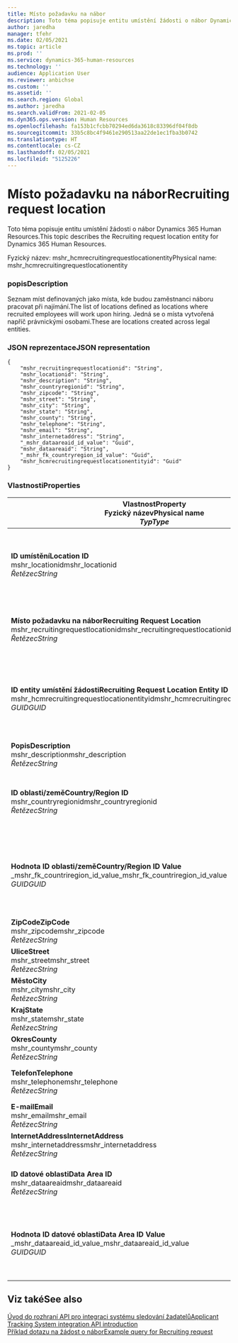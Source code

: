 ```yaml
---
title: Místo požadavku na nábor
description: Toto téma popisuje entitu umístění žádosti o nábor Dynamics 365 Human Resources.
author: jaredha
manager: tfehr
ms.date: 02/05/2021
ms.topic: article
ms.prod: ''
ms.service: dynamics-365-human-resources
ms.technology: ''
audience: Application User
ms.reviewer: anbichse
ms.custom: ''
ms.assetid: ''
ms.search.region: Global
ms.author: jaredha
ms.search.validFrom: 2021-02-05
ms.dyn365.ops.version: Human Resources
ms.openlocfilehash: fa153b1cfcbb70294ed6da3618c83396df04f8db
ms.sourcegitcommit: 33b5c8bc4f9461e290513aa22de1ec1fba3b0742
ms.translationtype: HT
ms.contentlocale: cs-CZ
ms.lasthandoff: 02/05/2021
ms.locfileid: "5125226"
---
```

# <a name="recruiting-request-location"></a><span data-ttu-id="5aff9-103">Místo požadavku na nábor</span><span class="sxs-lookup"><span data-stu-id="5aff9-103">Recruiting request location</span></span>

<span data-ttu-id="5aff9-104">Toto téma popisuje entitu umístění žádosti o nábor Dynamics 365 Human Resources.</span><span class="sxs-lookup"><span data-stu-id="5aff9-104">This topic describes the Recruiting request location entity for Dynamics 365 Human Resources.</span></span>

<span data-ttu-id="5aff9-105">Fyzický název: mshr_hcmrecruitingrequestlocationentity</span><span class="sxs-lookup"><span data-stu-id="5aff9-105">Physical name: mshr_hcmrecruitingrequestlocationentity</span></span>

### <a name="description"></a><span data-ttu-id="5aff9-106">popis</span><span class="sxs-lookup"><span data-stu-id="5aff9-106">Description</span></span>

<span data-ttu-id="5aff9-107">Seznam míst definovaných jako místa, kde budou zaměstnanci náboru pracovat při najímání.</span><span class="sxs-lookup"><span data-stu-id="5aff9-107">The list of locations defined as locations where recruited employees will work upon hiring.</span></span> <span data-ttu-id="5aff9-108">Jedná se o místa vytvořená napříč právnickými osobami.</span><span class="sxs-lookup"><span data-stu-id="5aff9-108">These are locations created across legal entities.</span></span>

### <a name="json-representation"></a><span data-ttu-id="5aff9-109">JSON reprezentace</span><span class="sxs-lookup"><span data-stu-id="5aff9-109">JSON representation</span></span>

```
{
    "mshr_recruitingrequestlocationid": "String",
    "mshr_locationid": "String",
    "mshr_description": "String",
    "mshr_countryregionid": "String",
    "mshr_zipcode": "String",
    "mshr_street": "String",
    "mshr_city": "String",
    "mshr_state": "String",
    "mshr_county": "String",
    "mshr_telephone": "String",
    "mshr_email": "String",
    "mshr_internetaddress": "String",
    "_mshr_dataareaid_id_value": "Guid",
    "mshr_dataareaid": "String",
    "_mshr_fk_countryregion_id_value": "Guid",
    "mshr_hcmrecruitingrequestlocationentityid": "Guid"
}
```

### <a name="properties"></a><span data-ttu-id="5aff9-110">Vlastnosti</span><span class="sxs-lookup"><span data-stu-id="5aff9-110">Properties</span></span>

| <span data-ttu-id="5aff9-111">Vlastnost</span><span class="sxs-lookup"><span data-stu-id="5aff9-111">Property</span></span><br><span data-ttu-id="5aff9-112">**Fyzický název**</span><span class="sxs-lookup"><span data-stu-id="5aff9-112">**Physical name**</span></span><br><span data-ttu-id="5aff9-113">**_Typ_**</span><span class="sxs-lookup"><span data-stu-id="5aff9-113">**_Type_**</span></span> | <span data-ttu-id="5aff9-114">Použít</span><span class="sxs-lookup"><span data-stu-id="5aff9-114">Use</span></span> | <span data-ttu-id="5aff9-115">popis</span><span class="sxs-lookup"><span data-stu-id="5aff9-115">Description</span></span> |
| --- | --- | --- |
| <span data-ttu-id="5aff9-116">**ID umístění**</span><span class="sxs-lookup"><span data-stu-id="5aff9-116">**Location ID**</span></span><br><span data-ttu-id="5aff9-117">mshr_locationid</span><span class="sxs-lookup"><span data-stu-id="5aff9-117">mshr_locationid</span></span><br><span data-ttu-id="5aff9-118">*Řetězec*</span><span class="sxs-lookup"><span data-stu-id="5aff9-118">*String*</span></span> | <span data-ttu-id="5aff9-119">Zapisovatelné jednou</span><span class="sxs-lookup"><span data-stu-id="5aff9-119">Write-once</span></span><br><span data-ttu-id="5aff9-120">Povinná</span><span class="sxs-lookup"><span data-stu-id="5aff9-120">Required</span></span> | <span data-ttu-id="5aff9-121">Systémem generovaný a uživatelsky čitelný identifikátor pro místo náboru.</span><span class="sxs-lookup"><span data-stu-id="5aff9-121">The system-generated, user-readable identifier for the recruiting location.</span></span> |
| <span data-ttu-id="5aff9-122">**Místo požadavku na nábor**</span><span class="sxs-lookup"><span data-stu-id="5aff9-122">**Recruiting Request Location**</span></span><br><span data-ttu-id="5aff9-123">mshr_recruitingrequestlocationid</span><span class="sxs-lookup"><span data-stu-id="5aff9-123">mshr_recruitingrequestlocationid</span></span><br><span data-ttu-id="5aff9-124">*Řetězec*</span><span class="sxs-lookup"><span data-stu-id="5aff9-124">*String*</span></span> | <span data-ttu-id="5aff9-125">Zapisovatelné jednou</span><span class="sxs-lookup"><span data-stu-id="5aff9-125">Write-once</span></span><br><span data-ttu-id="5aff9-126">Povinná</span><span class="sxs-lookup"><span data-stu-id="5aff9-126">Required</span></span> | <span data-ttu-id="5aff9-127">Uživatelem definovaný jedinečný identifikátor pro místo náboru.</span><span class="sxs-lookup"><span data-stu-id="5aff9-127">User-defined unique identifier for the recruiting location.</span></span> |
| <span data-ttu-id="5aff9-128">**ID entity umístění žádosti**</span><span class="sxs-lookup"><span data-stu-id="5aff9-128">**Recruiting Request Location Entity ID**</span></span><br><span data-ttu-id="5aff9-129">mshr_hcmrecruitingrequestlocationentityid</span><span class="sxs-lookup"><span data-stu-id="5aff9-129">mshr_hcmrecruitingrequestlocationentityid</span></span><br><span data-ttu-id="5aff9-130">*GUID*</span><span class="sxs-lookup"><span data-stu-id="5aff9-130">*GUID*</span></span> | <span data-ttu-id="5aff9-131">Jen pro čtení</span><span class="sxs-lookup"><span data-stu-id="5aff9-131">Read-only</span></span><br><span data-ttu-id="5aff9-132">Povinná</span><span class="sxs-lookup"><span data-stu-id="5aff9-132">Required</span></span> | <span data-ttu-id="5aff9-133">Systémem generovaný jedinečný identifikátor pro záznam požadavku na vzdělání</span><span class="sxs-lookup"><span data-stu-id="5aff9-133">System-generated unique identifier for the recruiting request location record.</span></span> |
| <span data-ttu-id="5aff9-134">**Popis**</span><span class="sxs-lookup"><span data-stu-id="5aff9-134">**Description**</span></span><br><span data-ttu-id="5aff9-135">mshr_description</span><span class="sxs-lookup"><span data-stu-id="5aff9-135">mshr_description</span></span><br><span data-ttu-id="5aff9-136">*Řetězec*</span><span class="sxs-lookup"><span data-stu-id="5aff9-136">*String*</span></span> | <span data-ttu-id="5aff9-137">Čtení/zápis</span><span class="sxs-lookup"><span data-stu-id="5aff9-137">Read/write</span></span><br><span data-ttu-id="5aff9-138">Povinná</span><span class="sxs-lookup"><span data-stu-id="5aff9-138">Required</span></span> | <span data-ttu-id="5aff9-139">Popis umístění</span><span class="sxs-lookup"><span data-stu-id="5aff9-139">Description of the location.</span></span> |
| <span data-ttu-id="5aff9-140">**ID oblasti/země**</span><span class="sxs-lookup"><span data-stu-id="5aff9-140">**Country/Region ID**</span></span><br><span data-ttu-id="5aff9-141">mshr_countryregionid</span><span class="sxs-lookup"><span data-stu-id="5aff9-141">mshr_countryregionid</span></span><br><span data-ttu-id="5aff9-142">*Řetězec*</span><span class="sxs-lookup"><span data-stu-id="5aff9-142">*String*</span></span> | <span data-ttu-id="5aff9-143">Jen pro čtení</span><span class="sxs-lookup"><span data-stu-id="5aff9-143">Read-only</span></span><br><span data-ttu-id="5aff9-144">Volitelné</span><span class="sxs-lookup"><span data-stu-id="5aff9-144">Optional</span></span> | <span data-ttu-id="5aff9-145">Určuje zemi nebo oblast, kde má kandidát občanství.</span><span class="sxs-lookup"><span data-stu-id="5aff9-145">Specifies the country or region where the candidate has citizenship.</span></span> |
| <span data-ttu-id="5aff9-146">**Hodnota ID oblasti/země**</span><span class="sxs-lookup"><span data-stu-id="5aff9-146">**Country/Region ID Value**</span></span><br><span data-ttu-id="5aff9-147">_mshr_fk_countriregion_id_value</span><span class="sxs-lookup"><span data-stu-id="5aff9-147">_mshr_fk_countriregion_id_value</span></span><br><span data-ttu-id="5aff9-148">*GUID*</span><span class="sxs-lookup"><span data-stu-id="5aff9-148">*GUID*</span></span> | <span data-ttu-id="5aff9-149">Jen pro čtení</span><span class="sxs-lookup"><span data-stu-id="5aff9-149">Read-only</span></span><br><span data-ttu-id="5aff9-150">Volitelné</span><span class="sxs-lookup"><span data-stu-id="5aff9-150">Optional</span></span><br><span data-ttu-id="5aff9-151">Cizí klíč: mshr_logisticaddresscountryregionentityid entity mshr_logisticsaddresscountryregionentity</span><span class="sxs-lookup"><span data-stu-id="5aff9-151">Foreign key: mshr_logisticaddresscountryregionentityid of mshr_logisticsaddresscountryregionentity</span></span> | <span data-ttu-id="5aff9-152">Systémem generovaný jedinečný identifikátor země/oblasti v adrese.</span><span class="sxs-lookup"><span data-stu-id="5aff9-152">System-generated unique identifier of the country/region of the address.</span></span> |
| <span data-ttu-id="5aff9-153">**ZipCode**</span><span class="sxs-lookup"><span data-stu-id="5aff9-153">**ZipCode**</span></span><br><span data-ttu-id="5aff9-154">mshr_zipcode</span><span class="sxs-lookup"><span data-stu-id="5aff9-154">mshr_zipcode</span></span><br><span data-ttu-id="5aff9-155">*Řetězec*</span><span class="sxs-lookup"><span data-stu-id="5aff9-155">*String*</span></span> | <span data-ttu-id="5aff9-156">Jen pro čtení</span><span class="sxs-lookup"><span data-stu-id="5aff9-156">Read-only</span></span><br><span data-ttu-id="5aff9-157">Volitelné</span><span class="sxs-lookup"><span data-stu-id="5aff9-157">Optional</span></span> | <span data-ttu-id="5aff9-158">PSČ.</span><span class="sxs-lookup"><span data-stu-id="5aff9-158">Zip/postal code.</span></span> |
| <span data-ttu-id="5aff9-159">**Ulice**</span><span class="sxs-lookup"><span data-stu-id="5aff9-159">**Street**</span></span><br><span data-ttu-id="5aff9-160">mshr_street</span><span class="sxs-lookup"><span data-stu-id="5aff9-160">mshr_street</span></span><br><span data-ttu-id="5aff9-161">*Řetězec*</span><span class="sxs-lookup"><span data-stu-id="5aff9-161">*String*</span></span> | <span data-ttu-id="5aff9-162">Jen pro čtení</span><span class="sxs-lookup"><span data-stu-id="5aff9-162">Read-only</span></span><br><span data-ttu-id="5aff9-163">Volitelné</span><span class="sxs-lookup"><span data-stu-id="5aff9-163">Optional</span></span> | <span data-ttu-id="5aff9-164">Adresa ulice.</span><span class="sxs-lookup"><span data-stu-id="5aff9-164">Street address.</span></span> |
| <span data-ttu-id="5aff9-165">**Město**</span><span class="sxs-lookup"><span data-stu-id="5aff9-165">**City**</span></span><br><span data-ttu-id="5aff9-166">mshr_city</span><span class="sxs-lookup"><span data-stu-id="5aff9-166">mshr_city</span></span><br><span data-ttu-id="5aff9-167">*Řetězec*</span><span class="sxs-lookup"><span data-stu-id="5aff9-167">*String*</span></span> | <span data-ttu-id="5aff9-168">Jen pro čtení</span><span class="sxs-lookup"><span data-stu-id="5aff9-168">Read-only</span></span><br><span data-ttu-id="5aff9-169">Volitelné</span><span class="sxs-lookup"><span data-stu-id="5aff9-169">Optional</span></span> | <span data-ttu-id="5aff9-170">Město.</span><span class="sxs-lookup"><span data-stu-id="5aff9-170">City.</span></span> |
| <span data-ttu-id="5aff9-171">**Kraj**</span><span class="sxs-lookup"><span data-stu-id="5aff9-171">**State**</span></span><br><span data-ttu-id="5aff9-172">mshr_state</span><span class="sxs-lookup"><span data-stu-id="5aff9-172">mshr_state</span></span><br><span data-ttu-id="5aff9-173">*Řetězec*</span><span class="sxs-lookup"><span data-stu-id="5aff9-173">*String*</span></span> | <span data-ttu-id="5aff9-174">Jen pro čtení</span><span class="sxs-lookup"><span data-stu-id="5aff9-174">Read-only</span></span><br><span data-ttu-id="5aff9-175">Volitelné</span><span class="sxs-lookup"><span data-stu-id="5aff9-175">Optional</span></span> | <span data-ttu-id="5aff9-176">Stát nebo provincie.</span><span class="sxs-lookup"><span data-stu-id="5aff9-176">State or province.</span></span> |
| <span data-ttu-id="5aff9-177">**Okres**</span><span class="sxs-lookup"><span data-stu-id="5aff9-177">**County**</span></span><br><span data-ttu-id="5aff9-178">mshr_county</span><span class="sxs-lookup"><span data-stu-id="5aff9-178">mshr_county</span></span><br><span data-ttu-id="5aff9-179">*Řetězec*</span><span class="sxs-lookup"><span data-stu-id="5aff9-179">*String*</span></span> | <span data-ttu-id="5aff9-180">Jen pro čtení</span><span class="sxs-lookup"><span data-stu-id="5aff9-180">Read-only</span></span><br><span data-ttu-id="5aff9-181">Volitelné</span><span class="sxs-lookup"><span data-stu-id="5aff9-181">Optional</span></span> | <span data-ttu-id="5aff9-182">Okres.</span><span class="sxs-lookup"><span data-stu-id="5aff9-182">County.</span></span> |
| <span data-ttu-id="5aff9-183">**Telefon**</span><span class="sxs-lookup"><span data-stu-id="5aff9-183">**Telephone**</span></span><br><span data-ttu-id="5aff9-184">mshr_telephone</span><span class="sxs-lookup"><span data-stu-id="5aff9-184">mshr_telephone</span></span><br><span data-ttu-id="5aff9-185">*Řetězec*</span><span class="sxs-lookup"><span data-stu-id="5aff9-185">*String*</span></span> | <span data-ttu-id="5aff9-186">Čtení/zápis</span><span class="sxs-lookup"><span data-stu-id="5aff9-186">Read/write</span></span><br><span data-ttu-id="5aff9-187">Volitelné</span><span class="sxs-lookup"><span data-stu-id="5aff9-187">Optional</span></span> | <span data-ttu-id="5aff9-188">Telefonní číslo místa konání.</span><span class="sxs-lookup"><span data-stu-id="5aff9-188">Telephone number for the location.</span></span> |
| <span data-ttu-id="5aff9-189">**E-mail**</span><span class="sxs-lookup"><span data-stu-id="5aff9-189">**Email**</span></span><br><span data-ttu-id="5aff9-190">mshr_email</span><span class="sxs-lookup"><span data-stu-id="5aff9-190">mshr_email</span></span><br><span data-ttu-id="5aff9-191">*Řetězec*</span><span class="sxs-lookup"><span data-stu-id="5aff9-191">*String*</span></span> | <span data-ttu-id="5aff9-192">Čtení/zápis</span><span class="sxs-lookup"><span data-stu-id="5aff9-192">Read/write</span></span><br><span data-ttu-id="5aff9-193">Volitelné</span><span class="sxs-lookup"><span data-stu-id="5aff9-193">Optional</span></span> | <span data-ttu-id="5aff9-194">E-mailová adresa.</span><span class="sxs-lookup"><span data-stu-id="5aff9-194">Email address.</span></span> |
| <span data-ttu-id="5aff9-195">**InternetAddress**</span><span class="sxs-lookup"><span data-stu-id="5aff9-195">**InternetAddress**</span></span><br><span data-ttu-id="5aff9-196">mshr_internetaddress</span><span class="sxs-lookup"><span data-stu-id="5aff9-196">mshr_internetaddress</span></span><br><span data-ttu-id="5aff9-197">*Řetězec*</span><span class="sxs-lookup"><span data-stu-id="5aff9-197">*String*</span></span> | <span data-ttu-id="5aff9-198">Čtení/zápis</span><span class="sxs-lookup"><span data-stu-id="5aff9-198">Read/write</span></span><br><span data-ttu-id="5aff9-199">Volitelné</span><span class="sxs-lookup"><span data-stu-id="5aff9-199">Optional</span></span> | <span data-ttu-id="5aff9-200">URL pro web umístění.</span><span class="sxs-lookup"><span data-stu-id="5aff9-200">URL for the location website.</span></span> |
| <span data-ttu-id="5aff9-201">**ID datové oblasti**</span><span class="sxs-lookup"><span data-stu-id="5aff9-201">**Data Area ID**</span></span><br><span data-ttu-id="5aff9-202">mshr_dataareaid</span><span class="sxs-lookup"><span data-stu-id="5aff9-202">mshr_dataareaid</span></span><br><span data-ttu-id="5aff9-203">*Řetězec*</span><span class="sxs-lookup"><span data-stu-id="5aff9-203">*String*</span></span> | <span data-ttu-id="5aff9-204">Čtení/zápis</span><span class="sxs-lookup"><span data-stu-id="5aff9-204">Read/write</span></span><br><span data-ttu-id="5aff9-205">Volitelné</span><span class="sxs-lookup"><span data-stu-id="5aff9-205">Optional</span></span> | <span data-ttu-id="5aff9-206">Určuje právnickou osobu (společnost).</span><span class="sxs-lookup"><span data-stu-id="5aff9-206">Specifies the legal entity (company).</span></span> |
| <span data-ttu-id="5aff9-207">**Hodnota ID datové oblasti**</span><span class="sxs-lookup"><span data-stu-id="5aff9-207">**Data Area ID Value**</span></span><br><span data-ttu-id="5aff9-208">_mshr_dataareaid_id_value</span><span class="sxs-lookup"><span data-stu-id="5aff9-208">_mshr_dataareaid_id_value</span></span><br><span data-ttu-id="5aff9-209">*GUID*</span><span class="sxs-lookup"><span data-stu-id="5aff9-209">*GUID*</span></span> | <span data-ttu-id="5aff9-210">Jen pro čtení</span><span class="sxs-lookup"><span data-stu-id="5aff9-210">Read-only</span></span><br><span data-ttu-id="5aff9-211">Volitelné</span><span class="sxs-lookup"><span data-stu-id="5aff9-211">Optional</span></span><br><span data-ttu-id="5aff9-212">Cizí klíč: cdm_companyid entity cdm_company</span><span class="sxs-lookup"><span data-stu-id="5aff9-212">Foreign key: cdm_companyid of cdm_company entity</span></span> | <span data-ttu-id="5aff9-213">Systémem generovaná hodnota GUID identifikující právnickou osobu (společnost).</span><span class="sxs-lookup"><span data-stu-id="5aff9-213">System-generated GUID value identifying the legal entity (company).</span></span> |

## <a name="see-also"></a><span data-ttu-id="5aff9-214">Viz také</span><span class="sxs-lookup"><span data-stu-id="5aff9-214">See also</span></span>

[<span data-ttu-id="5aff9-215">Úvod do rozhraní API pro integraci systému sledování žadatelů</span><span class="sxs-lookup"><span data-stu-id="5aff9-215">Applicant Tracking System integration API introduction</span></span>](hr-admin-integration-ats-api-introduction.md)<br>
[<span data-ttu-id="5aff9-216">Příklad dotazu na žádost o nábor</span><span class="sxs-lookup"><span data-stu-id="5aff9-216">Example query for Recruiting request</span></span>](hr-admin-integration-ats-api-recruiting-request-example-query.md)

